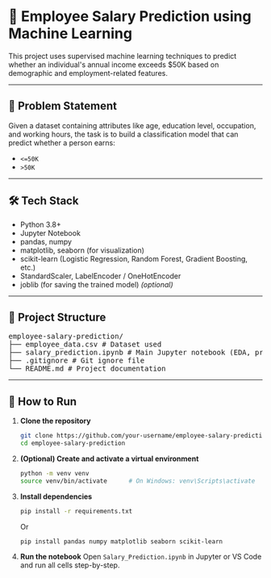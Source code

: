 # 🧠 Employee Salary Prediction using Machine Learning

This project uses supervised machine learning techniques to predict whether an individual's annual income exceeds $50K based on demographic and employment-related features.

---

## 📌 Problem Statement

Given a dataset containing attributes like age, education level, occupation, and working hours, the task is to build a classification model that can predict whether a person earns:

- `<=50K`  
- `>50K`

---

## 🛠️ Tech Stack

- Python 3.8+
- Jupyter Notebook
- pandas, numpy
- matplotlib, seaborn (for visualization)
- scikit-learn (Logistic Regression, Random Forest, Gradient Boosting, etc.)
- StandardScaler, LabelEncoder / OneHotEncoder
- joblib (for saving the trained model) *(optional)*

---

## 📁 Project Structure

<pre>
employee-salary-prediction/
├── employee_data.csv # Dataset used
├── salary_prediction.ipynb # Main Jupyter notebook (EDA, preprocessing, ML models)
├── .gitignore # Git ignore file
└── README.md # Project documentation
</pre>

---

## 🚀 How to Run

1. **Clone the repository**  
   ```bash
   git clone https://github.com/your-username/employee-salary-prediction.git
   cd employee-salary-prediction

2. **(Optional) Create and activate a virtual environment**
   ```bash
   python -m venv venv
   source venv/bin/activate      # On Windows: venv\Scripts\activate

3. **Install dependencies**
   ```bash
   pip install -r requirements.txt
   ```
   Or
   ```bash
   pip install pandas numpy matplotlib seaborn scikit-learn
   ```
4. **Run the notebook**
   Open ```Salary_Prediction.ipynb``` in Jupyter or VS Code and run all cells step-by-step.
  
